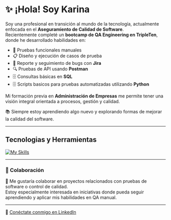 # ✨ ¡Hola! Soy Karina

Soy una profesional en transición al mundo de la tecnología, actualmente enfocada en el  **Aseguramiento de Calidad de Software**.  
Recientemente completé un **bootcamp de QA Engineering en TripleTen**, donde he desarrollado habilidades en:

- 🧪 Pruebas funcionales manuales  
- 📋 Diseño y ejecución de casos de prueba  
- 🐛 Reporte y seguimiento de bugs con **Jira**  
- 🔍 Pruebas de API usando **Postman**  
- 🗄️ Consultas básicas en **SQL**
- 🗄️ Scripts basicos para pruebas automatizadas utilizando **Python**

Mi formación previa en **Administración de Empresas** me permite tener una visión integral orientada a procesos, gestión y calidad.

📚 Siempre estoy aprendiendo algo nuevo y explorando formas de mejorar la calidad del software.

---

## Tecnologias y Herramientas

[![My Skills](https://skillicons.dev/icons?i=androidstudio,discord,git,github,gmail,ai,linkedin,postman,pycharm,py,selenium,windows,knime)](https://skillicons.dev)

---

### 👯 Colaboración

👯 Me gustaría colaborar en proyectos relacionados con pruebas de software o control de calidad.  
Estoy especialmente interesada en iniciativas donde pueda seguir aprendiendo y aplicar mis habilidades en QA manual.

---

💼 [Conéctate conmigo en LinkedIn](https://www.linkedin.com/in/karina-nuñez-qa)
